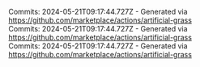 Commits: 2024-05-21T09:17:44.727Z - Generated via https://github.com/marketplace/actions/artificial-grass
<br>
Commits: 2024-05-21T09:17:44.727Z - Generated via https://github.com/marketplace/actions/artificial-grass
<br>
Commits: 2024-05-21T09:17:44.727Z - Generated via https://github.com/marketplace/actions/artificial-grass
<br>
